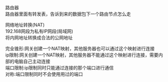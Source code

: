 路由器  
路由器里面有转发表，告诉到来的数据包下一个路由节点怎么走  

网络地址转换(NAT)   
192.168网段为私有IP网段(局域网)   
将内网地址转换成合法的公网地址   

完全锥形:网关创建一个NAT映射，其他服务器也可以通过这个映射进行连接  
ip限制:网关创建一个NAT映射，其他服务器不能通过这个映射进行连接，需要内部的电脑自己主动连接  
端口限制:ip限制同时只能通过连接的那个端口进行通信   
对称:端口限制同时不会使用用过的端口  


